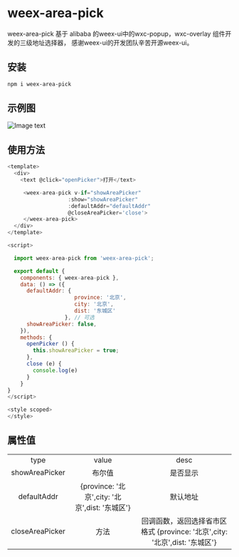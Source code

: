# weex-area-pick


weex-area-pick 基于 alibaba 的weex-ui中的wxc-popup，wxc-overlay 组件开发的三级地址选择器， 感谢weex-ui的开发团队辛苦开源weex-ui。


## 安装

``` sh
npm i weex-area-pick
```
## 示例图

![Image text](https://github.com/xufeiayang/weex-area-pick/blob/master/image/example.jpg)
## 使用方法

``` js
<template>
  <div>
    <text @click="openPicker">打开</text>

     <weex-area-pick v-if="showAreaPicker"
                   :show="showAreaPicker"
                   :defaultAddr="defaultAddr"
                   @closeAreaPicker='close'>
     </weex-area-pick>
  </div>
</template>

<script>

  import weex-area-pick from 'weex-area-pick';

  export default {
    components: { weex-area-pick },
    data: () => ({
      defaultAddr: {
                     province: '北京',
                     city: '北京',
                     dist: '东城区'
                  }, // 可选
      showAreaPicker: false,
    }),
    methods: {
      openPicker () {
        this.showAreaPicker = true;
      },
      close (e) {
        console.log(e)
      }
    }
}
</script>

<style scoped>
</style>
```
## 属性值

|   |   |   |
| :------------: | :------------: | :------------: |
|  type | value  |  desc |
| showAreaPicker  | 布尔值  | 是否显示  |
|  defaultAddr |  {province: '北京',city: '北京',dist: '东城区'} | 默认地址  |
|  closeAreaPicker |  方法 |  回调函数，返回选择省市区格式 {province: '北京',city: '北京',dist: '东城区'} |
